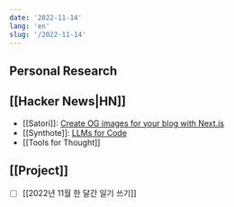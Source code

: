 ```yaml
---
date: '2022-11-14'
lang: 'en'
slug: '/2022-11-14'
---
```


## Personal Research

## [[Hacker News|HN]]

- [[Satori]]: [Create OG images for your blog with Next.js](https://scastiel.dev/create-og-images-for-your-blog-with-nextjs)
- [[Synthote]]: [LLMs for Code](https://matt-rickard.ghost.io/llms-for-code/)
- [[Tools for Thought]]

## [[Project]]

- [ ] [[2022년 11월 한 달간 일기 쓰기]]
